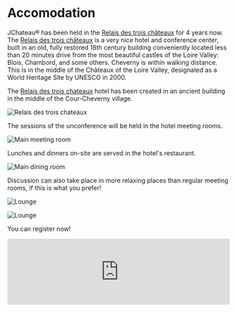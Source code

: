 # Accomodation

<!-- MACRO{snippet|debug=false|ignoreDownloadError=false|verbatim=false|file=src/site/resources/fragments/breadcrum.snippet.html} -->

JChateau® has been held in the [Relais des trois châteaux](https://www.relaisdestroischateaux.com/) for 4 years now. The [Relais des trois châteaux](https://www.relaisdestroischateaux.com/) is a very nice hotel and conference center, built in an old, fully restored 18th century building conveniently located less than 20 minutes drive from the most beautiful castles of the Loire Valley: Blois, Chambord, and some others. Cheverny is within walking distance. This is in the middle of the Châteaux of the Loire Valley, designated as a World Heritage Site by UNESCO in 2000.

The [Relais des trois chateaux](https://www.relaisdestroischateaux.com/) hotel has been created in an ancient building in the middle of the Cour-Cheverny village. 

![Relais des trois chateaux](images/01_relais-des-trois-chateaux_red.jpg)

The sessions of the unconference will be held in the hotel meeting rooms.

![Main meeting room](images/02_main-room_red.jpg)

Lunches and dinners on-site are served in the hotel's restaurant.

![Main dining room](images/03_dining-room_red.jpg)

Discussion can also take place in more relaxing places than regular meeting rooms, if this is what you prefer!

![Lounge](images/06_lounge_red.jpg)

![Lounge](images/05_lounge_red.jpg)

You can register now!

<iframe id="haWidget" allowtransparency="true" src="https://www.helloasso.com/associations/bjpc/evenements/jchateau-2026/widget" style="width: 100%; border: none;" onload="window.addEventListener( 'message', e => { const dataHeight = e.data.height; const haWidgetElement = document.getElementById('haWidget'); haWidgetElement.height = dataHeight + 'px'; } )" ></iframe>
